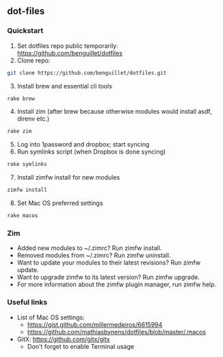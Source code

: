 ## dot-files

### Quickstart
1. Set dotfiles repo public temporarily: https://github.com/benguillet/dotfiles
2. Clone repo:
```sh
git clone https://github.com/benguillet/dotfiles.git
```
3. Install brew and essential cli tools
```sh
rake brew
```
4. Install zim (after brew because otherwise modules would install asdf, direnv etc.)
```sh
rake zim
```
5. Log into 1password and dropbox; start syncing
6. Run symlinks script (when Dropbox is done syncing)
```sh
rake symlinks
```
7. Install zimfw install for new modules
```sh
zimfw install
```
8. Set Mac OS preferred settings
```sh
rake macos
```

### Zim
- Added new modules to ~/.zimrc? Run zimfw install.
- Removed modules from ~/.zimrc? Run zimfw uninstall.
- Want to update your modules to their latest revisions? Run zimfw update.
- Want to upgrade zimfw to its latest version? Run zimfw upgrade.
- For more information about the zimfw plugin manager, run zimfw help.

### Useful links
- List of Mac OS settings:
    - https://gist.github.com/millermedeiros/6615994
    - https://github.com/mathiasbynens/dotfiles/blob/master/.macos
- GitX: https://github.com/gitx/gitx
    - Don't forget to enable Terminal usage
